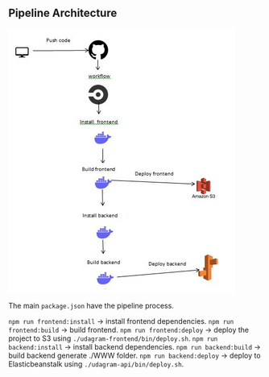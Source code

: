 
## Pipeline Architecture
![Pipeline Architecture](circleci.JPG)

The main `package.json` have the pipeline process.

`npm run frontend:install` -> install frontend dependencies.
`npm run frontend:build` -> build frontend.
`npm run frontend:deploy` -> deploy the project to S3 using `./udagram-frontend/bin/deploy.sh`.
`npm run backend:install` -> install backend dependencies. `npm run backend:build` -> build backend generate ./WWW folder.
`npm run backend:deploy` -> deploy to Elasticbeanstalk using `./udagram-api/bin/deploy.sh`.
